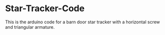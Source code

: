 # Star-Tracker-Code
This is the arduino code for a barn door star tracker with a horizontal screw and triangular armature.  
